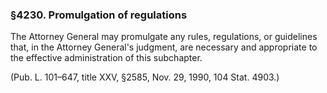 ### §4230. Promulgation of regulations ###

The Attorney General may promulgate any rules, regulations, or guidelines that, in the Attorney General's judgment, are necessary and appropriate to the effective administration of this subchapter.

(Pub. L. 101–647, title XXV, §2585, Nov. 29, 1990, 104 Stat. 4903.)
